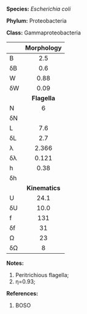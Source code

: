 **Species:** *Escherichia coli*

**Phylum:** Proteobacteria

**Class:** Gammaproteobacteria


| |  **Morphology**        |
|:-------------  | :------: |
| B | 2.5 |
| δB | 0.6 | 
| W | 0.88 |
| δW | 0.09 |
|  | **Flagella** |
| N | 6 |
| δN |  |
| L | 7.6 |
| δL | 2.7 |
| λ | 2.366 |
| δλ | 0.121 |
| h | 0.38 |
| δh |  |
|  | **Kinematics** |
| U | 24.1|
| δU | 10.0 |
| f | 131 |
| δf | 31 |
| Ω | 23 |
| δΩ | 8 |


**Notes:**
1. Peritrichious flagella;
1. η=0.93;

**References:**
1. BOSO
